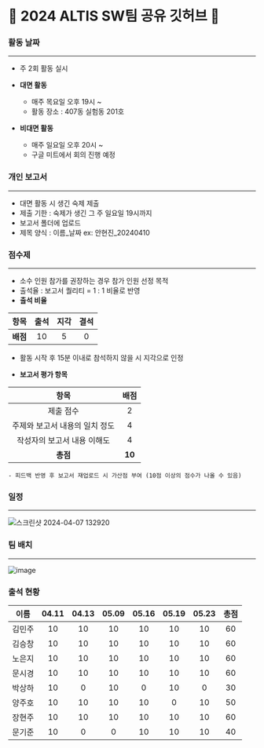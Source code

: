 # 🚀 2024 ALTIS SW팀 공유 깃허브 🚀

### 활동 날짜
---
- 주 2회 활동 실시
- **대면 활동**
    - 매주 목요일 오후 19시 ~
    - 활동 장소 : 407동 실험동 201호
      
- **비대면 활동**
    - 매주 일요일 오후 20시 ~
    - 구글 미트에서 회의 진행 예정

### 개인 보고서
---
- 대면 활동 시 생긴 숙제 제출
- 제출 기한 : 숙제가 생긴 그 주 일요일 19시까지
- 보고서 폴더에 업로드
- 제목 양식 : 이름_날짜    ex: 안현진_20240410

### 점수제
---
- 소수 인원 참가를 권장하는 경우 참가 인원 선정 목적
- 출석율 : 보고서 퀄리티 = 1 : 1 비율로 반영
- **출석 비율**

|항목|출석|지각|결석|
|:----:|:----:|:----:|:----:|
|**배점**|10|5|0|

  - 활동 시작 후 15분 이내로 참석하지 않을 시 지각으로 인정
  
- **보고서 평가 항목**

| 항목 | 배점 |
|:------:|:-------:|
|제출 점수|2|
|주제와 보고서 내용의 일치 정도|4|
|작성자의 보고서 내용 이해도|4|
|**총점**|**10**|
    - 피드백 반영 후 보고서 재업로드 시 가산점 부여 (10점 이상의 점수가 나올 수 있음)
 
### 일정
---
![스크린샷 2024-04-07 132920](https://github.com/anhyunjinn/2024_ALTIS_SW/assets/101036684/caf71d80-b6c8-42b2-ab47-6ff48236afc5)

### 팀 배치
---
![image](https://github.com/anhyunjinn/2024_ALTIS_SW/assets/101036684/1cd9b610-744b-46b4-b307-86e9c3bc66fc)

### 출석 현황
|이름|04.11|04.13|05.09|05.16|05.19|05.23|총점|
|:----:|:----:|:----:|:----:|:----:|:----:|:----:|:---:|
|김민주|10|10|10|10|10|10|60|
|김승창|10|10|10|10|10|10|60|
|노은지|10|10|10|10|10|10|60|
|문시경|10|10|10|10|10|10|60|
|박상하|10|0|10|0|10|0|30|
|양주호|10|10|10|10|0|10|50|
|장현주|10|10|10|10|10|10|60|
|문기준|10|0|0|10|10|10|40|

